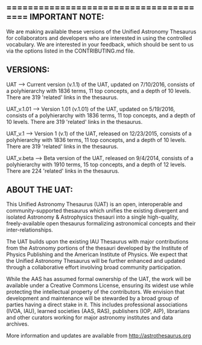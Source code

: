 ======================================= 
IMPORTANT NOTE: 
--------------- 

We are making available these versions of the Unified Astronomy Thesaurus for collaborators and developers who are interested in using the controlled vocabulary.  We are interested in your feedback, which should be sent to us via the options listed in the CONTRIBUTING.md file.

VERSIONS:
---------

UAT         --> Current version (v.1.1) of the UAT, updated on 7/10/2016, consists of a polyhierarchy with 1836 terms, 11 top concepts, and a depth of 10 levels. There are 319 'related' links in the thesaurus. 

UAT_v.1.01  --> Version 1.01 (v.1.01) of the UAT, updated on 5/19/2016, consists of a polyhierarchy with 1836 terms, 11 top concepts, and a depth of 10 levels. There are 319 'related' links in the thesaurus. 

UAT_v.1     --> Version 1 (v.1) of the UAT, released on 12/23/2015, consists of a polyhierarchy with 1836 terms, 11 top concepts, and a depth of 10 levels. There are 319 'related' links in the thesaurus. 

UAT_v.beta  --> Beta version of the UAT, released on 9/4/2014, consists of a polyhierarchy with 1910 terms, 15 top concepts, and a depth of 12 levels. There are 224 'related' links in the thesaurus. 



ABOUT THE UAT: 
-------------- 

This Unified Astronomy Thesaurus (UAT) is an open, interoperable and community-supported thesaurus which unifies the existing divergent and isolated Astronomy & Astrophysics thesauri into a single high-quality, freely-available open thesaurus formalizing astronomical concepts and their inter-relationships. 

The UAT builds upon the existing IAU Thesaurus with major contributions from the Astronomy portions of the thesauri developed by the Institute of Physics Publishing and the American Institute of Physics.  We expect that the Unified Astronomy Thesaurus will be further enhanced and updated through a collaborative effort involving broad community participation. 

While the AAS has assumed formal ownership of the UAT, the work will be available under a Creative Commons License, ensuring its widest use while protecting the intellectual property of the contributors. We envision that development and maintenance will be stewarded by a broad group of parties having a direct stake in it.  This includes professional associations (IVOA, IAU), learned societies (AAS, RAS), publishers (IOP, AIP), librarians and other curators working for major astronomy institutes and data archives. 

More information and updates are available from http://astrothesaurus.org

